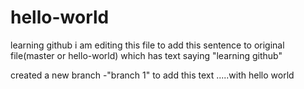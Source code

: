 # hello-world
learning github
 i am editing this file to add this sentence to original file(master or hello-world) which has  text saying "learning github"
 
 created a new branch -"branch 1" to add this text .....with hello world
